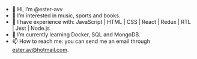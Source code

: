 - 👋 Hi, I’m @ester-avv
- 👀 I’m interested in music, sports and books.
- 📖 I have experience with: JavaScript | HTML | CSS | React | Redux | RTL | Jest | Node.js
- 🌱 I’m currently learning Docker, SQL and MongoDB.
- 📫 How to reach me: you can send me an email through ester.av@hotmail.com.

<!---
ester-avv/ester-avv is a ✨ special ✨ repository because its `README.md` (this file) appears on your GitHub profile.
You can click the Preview link to take a look at your changes.
--->
